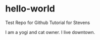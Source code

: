 # hello-world
Test Repo for Github Tutorial for Stevens

I am a yogi and cat owner. 
I live downtown. 
